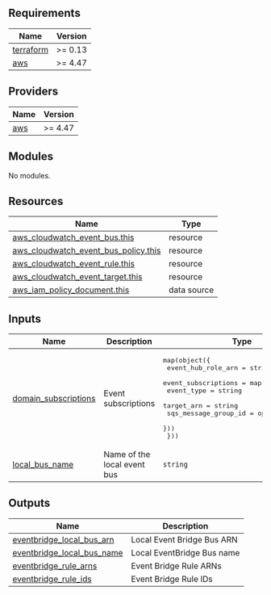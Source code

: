 <!-- BEGIN_TF_DOCS -->
## Requirements

| Name | Version |
|------|---------|
| <a name="requirement_terraform"></a> [terraform](#requirement\_terraform) | >= 0.13 |
| <a name="requirement_aws"></a> [aws](#requirement\_aws) | >= 4.47 |

## Providers

| Name | Version |
|------|---------|
| <a name="provider_aws"></a> [aws](#provider\_aws) | >= 4.47 |

## Modules

No modules.

## Resources

| Name | Type |
|------|------|
| [aws_cloudwatch_event_bus.this](https://registry.terraform.io/providers/hashicorp/aws/latest/docs/resources/cloudwatch_event_bus) | resource |
| [aws_cloudwatch_event_bus_policy.this](https://registry.terraform.io/providers/hashicorp/aws/latest/docs/resources/cloudwatch_event_bus_policy) | resource |
| [aws_cloudwatch_event_rule.this](https://registry.terraform.io/providers/hashicorp/aws/latest/docs/resources/cloudwatch_event_rule) | resource |
| [aws_cloudwatch_event_target.this](https://registry.terraform.io/providers/hashicorp/aws/latest/docs/resources/cloudwatch_event_target) | resource |
| [aws_iam_policy_document.this](https://registry.terraform.io/providers/hashicorp/aws/latest/docs/data-sources/iam_policy_document) | data source |

## Inputs

| Name | Description | Type | Default | Required |
|------|-------------|------|---------|:--------:|
| <a name="input_domain_subscriptions"></a> [domain\_subscriptions](#input\_domain\_subscriptions) | Event subscriptions | <pre>map(object({<br>    event_hub_role_arn = string<br>    event_subscriptions = map(object({<br>      event_type           = string<br>      target_arn           = string<br>      sqs_message_group_id = optional(string)<br>    }))<br>  }))</pre> | n/a | yes |
| <a name="input_local_bus_name"></a> [local\_bus\_name](#input\_local\_bus\_name) | Name of the local event bus | `string` | n/a | yes |

## Outputs

| Name | Description |
|------|-------------|
| <a name="output_eventbridge_local_bus_arn"></a> [eventbridge\_local\_bus\_arn](#output\_eventbridge\_local\_bus\_arn) | Local Event Bridge Bus ARN |
| <a name="output_eventbridge_local_bus_name"></a> [eventbridge\_local\_bus\_name](#output\_eventbridge\_local\_bus\_name) | Local EventBridge Bus name |
| <a name="output_eventbridge_rule_arns"></a> [eventbridge\_rule\_arns](#output\_eventbridge\_rule\_arns) | Event Bridge Rule ARNs |
| <a name="output_eventbridge_rule_ids"></a> [eventbridge\_rule\_ids](#output\_eventbridge\_rule\_ids) | Event Bridge Rule IDs |
<!-- END_TF_DOCS -->